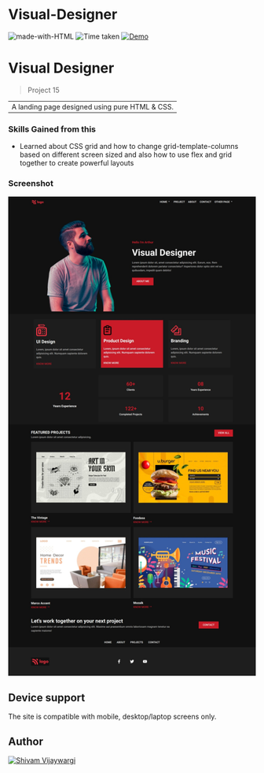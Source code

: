 # Visual-Designer

![made-with-HTML](https://img.shields.io/badge/Made%20with-HTML%20&%20CSS-blue?style=for-the-badge)
![Time taken](https://img.shields.io/badge/Time%20taken-03H%3A27M-tomato?style=for-the-badge&logo=Clockify)
[![Demo](https://img.shields.io/badge/See%20Demo-Visit-green?style=for-the-badge&logo=web)](https://tiny-mousse-fe1a22.netlify.app/)

# Visual Designer

> Project 15

<table>
<tr>
<td>
  A landing page designed using pure HTML & CSS.
</td>
</tr>
</table>

### Skills Gained from this

- Learned about CSS grid and how to change grid-template-columns based on different screen sized and also how to use flex and grid together to create powerful layouts

### Screenshot

![7](./screenshotP15.jpeg)

## Device support

The site is compatible with mobile, desktop/laptop screens only.

## Author

<a href="https://github.com/shivamvijaywargi"> <img src="https://github.com/shivamvijaywargi.png" alt="Shivam Vijaywargi" style="width:50px;"/></a>
